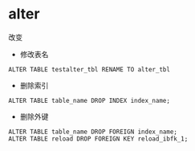 # alter

改变

- 修改表名
```shell
ALTER TABLE testalter_tbl RENAME TO alter_tbl
```

- 删除索引
```shell
ALTER TABLE table_name DROP INDEX index_name;
```

- 删除外键
```shell
ALTER TABLE table_name DROP FOREIGN index_name;
ALTER TABLE reload DROP FOREIGN KEY reload_ibfk_1;
```
